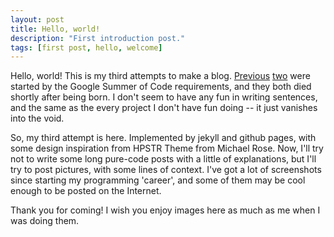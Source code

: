 ```yaml
---
layout: post
title: Hello, world!
description: "First introduction post."
tags: [first post, hello, welcome]
---
```


Hello, world! This is my third attempts to make a blog. [Previous](http://userdima.wordpress.com/sorry) [two](https://kabbi.github.io/inferno-java/) were started by the Google Summer of Code requirements, and they both died shortly after being born. I don't seem to have any fun in writing sentences, and the same as the every project I don't have fun doing -- it just vanishes into the void.

So, my third attempt is here. Implemented by jekyll and github pages, with some design inspiration from HPSTR Theme from Michael Rose. Now, I'll try not to write some long pure-code posts with a little of explanations, but I'll try to post pictures, with some lines of context. I've got a lot of screenshots since starting my programming 'career', and some of them may be cool enough to be posted on the Internet.

Thank you for coming! I wish you enjoy images here as much as me when I was doing them.

<!-- more -->
